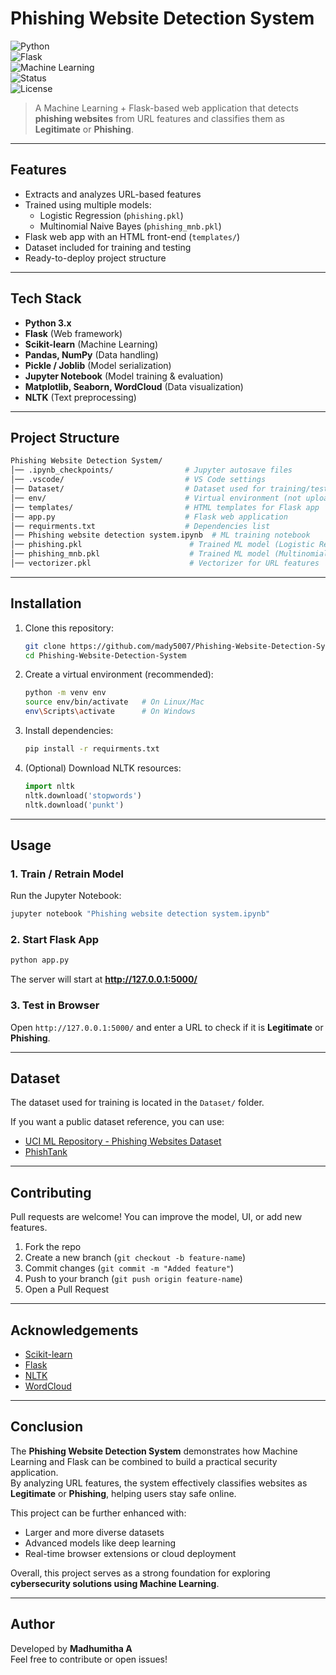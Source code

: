 # Phishing Website Detection System  

![Python](https://img.shields.io/badge/Python-3.10-blue?logo=python)  
![Flask](https://img.shields.io/badge/Flask-2.3-lightgrey?logo=flask)  
![Machine Learning](https://img.shields.io/badge/Machine%20Learning-Scikit--learn-orange?logo=scikit-learn)  
![Status](https://img.shields.io/badge/Status-Active-success)  
![License](https://img.shields.io/badge/License-MIT-green)  

> A Machine Learning + Flask-based web application that detects **phishing websites** from URL features and classifies them as **Legitimate** or **Phishing**.  

---

## Features  
- Extracts and analyzes URL-based features  
- Trained using multiple models:  
  - Logistic Regression (`phishing.pkl`)  
  - Multinomial Naive Bayes (`phishing_mnb.pkl`)  
- Flask web app with an HTML front-end (`templates/`)  
- Dataset included for training and testing  
- Ready-to-deploy project structure  

---

## Tech Stack  
- **Python 3.x**  
- **Flask** (Web framework)  
- **Scikit-learn** (Machine Learning)  
- **Pandas, NumPy** (Data handling)  
- **Pickle / Joblib** (Model serialization)  
- **Jupyter Notebook** (Model training & evaluation)  
- **Matplotlib, Seaborn, WordCloud** (Data visualization)  
- **NLTK** (Text preprocessing)  

---

##  Project Structure  

```bash
Phishing Website Detection System/
│── .ipynb_checkpoints/                # Jupyter autosave files
│── .vscode/                           # VS Code settings
│── Dataset/                           # Dataset used for training/testing
│── env/                               # Virtual environment (not uploaded to GitHub)
│── templates/                         # HTML templates for Flask app
│── app.py                             # Flask web application
│── requirments.txt                    # Dependencies list
│── Phishing website detection system.ipynb  # ML training notebook
│── phishing.pkl                        # Trained ML model (Logistic Regression)
│── phishing_mnb.pkl                    # Trained ML model (MultinomialNB)
│── vectorizer.pkl                      # Vectorizer for URL features
```

---

## Installation  

1. Clone this repository:  
   ```bash
   git clone https://github.com/mady5007/Phishing-Website-Detection-System.git
   cd Phishing-Website-Detection-System
   ```

2. Create a virtual environment (recommended):  
   ```bash
   python -m venv env
   source env/bin/activate   # On Linux/Mac
   env\Scripts\activate      # On Windows
   ```

3. Install dependencies:  
   ```bash
   pip install -r requirments.txt
   ```

4. (Optional) Download NLTK resources:  
   ```python
   import nltk
   nltk.download('stopwords')
   nltk.download('punkt')
   ```

---

## Usage  

### 1. Train / Retrain Model  
Run the Jupyter Notebook:  
```bash
jupyter notebook "Phishing website detection system.ipynb"
```

### 2. Start Flask App  
```bash
python app.py
```
The server will start at **http://127.0.0.1:5000/**  

### 3. Test in Browser  
Open `http://127.0.0.1:5000/` and enter a URL to check if it is **Legitimate** or **Phishing**.  

---

## Dataset  
The dataset used for training is located in the `Dataset/` folder.  

If you want a public dataset reference, you can use:  
- [UCI ML Repository - Phishing Websites Dataset](https://archive.ics.uci.edu/ml/datasets/Phishing+Websites)  
- [PhishTank](https://www.phishtank.com/)  

---

## Contributing  
Pull requests are welcome! You can improve the model, UI, or add new features.

1. Fork the repo  
2. Create a new branch (`git checkout -b feature-name`)  
3. Commit changes (`git commit -m "Added feature"`)  
4. Push to your branch (`git push origin feature-name`)  
5. Open a Pull Request  

---

## Acknowledgements  
- [Scikit-learn](https://scikit-learn.org/stable/)  
- [Flask](https://flask.palletsprojects.com/)  
- [NLTK](https://www.nltk.org/)  
- [WordCloud](https://github.com/amueller/word_cloud)  

---

## Conclusion
The **Phishing Website Detection System** demonstrates how Machine Learning and Flask can be combined to build a practical security application.  
By analyzing URL features, the system effectively classifies websites as **Legitimate** or **Phishing**, helping users stay safe online.  

This project can be further enhanced with:  
- Larger and more diverse datasets  
- Advanced models like deep learning  
- Real-time browser extensions or cloud deployment  

Overall, this project serves as a strong foundation for exploring **cybersecurity solutions using Machine Learning**.  

---

## Author
Developed by **Madhumitha A**  
Feel free to contribute or open issues!
